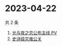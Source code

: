 # 2023-04-22

共 2 条

<!-- BEGIN ZHIHUSEARCH -->
<!-- 最后更新时间 Sat Apr 22 2023 14:14:20 GMT+0800 (China Standard Time) -->
1. [光与夜之恋公布主线 PV](https://www.zhihu.com/search?q=光与夜之恋公布主线%20PV)
1. [史诗级灾难公关](https://www.zhihu.com/search?q=史诗级灾难公关)
<!-- END ZHIHUSEARCH -->
